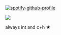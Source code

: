 [![spotify-github-profile](https://spotify-github-profile.kittinanx.com/api/view?uid=wjdes5kajmt1gqhbzctuzbgid&cover_image=true&theme=natemoo-re&show_offline=false&background_color=121212&interchange=true&bar_color=53b14f&bar_color_cover=false)](https://github.com/kittinan/spotify-github-profile) 

 ![](https://64.media.tumblr.com/600dd4ecd20a75874c3b616030178a52/c24e60c4c3473213-eb/s250x400/c0268ca65c057e7999295939234a0a3296eaefc0.gifv)
 
 always int and c+h  ★


